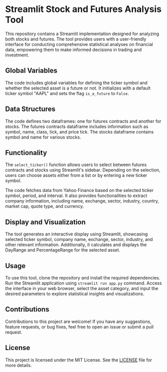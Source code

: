# Streamlit Stock and Futures Analysis Tool

This repository contains a Streamlit implementation designed for analyzing both stocks and futures. The tool provides users with a user-friendly interface for conducting comprehensive statistical analyses on financial data, empowering them to make informed decisions in trading and investment.

## Global Variables

The code includes global variables for defining the ticker symbol and whether the selected asset is a future or not. It initializes with a default ticker symbol "AAPL" and sets the flag `is_a_future` to `False`.

## Data Structures

The code defines two dataframes: one for futures contracts and another for stocks. The futures contracts dataframe includes information such as symbol, name, class, tick, and price tick. The stocks dataframe contains symbol and name for various stocks.

## Functionality

The `select_ticker()` function allows users to select between futures contracts and stocks using Streamlit's sidebar. Depending on the selection, users can choose assets either from a list or by entering a new ticker symbol.

The code fetches data from Yahoo Finance based on the selected ticker symbol, period, and interval. It also provides functionalities to extract company information, including name, exchange, sector, industry, country, market cap, quote type, and currency.

## Display and Visualization

The tool generates an interactive display using Streamlit, showcasing selected ticker symbol, company name, exchange, sector, industry, and other relevant information. Additionally, it calculates and displays the DayRange and PercentageRange for the selected asset.

## Usage

To use this tool, clone the repository and install the required dependencies. Run the Streamlit application using `streamlit run app.py` command. Access the interface in your web browser, select the asset category, and input the desired parameters to explore statistical insights and visualizations.

## Contributions

Contributions to this project are welcome! If you have any suggestions, feature requests, or bug fixes, feel free to open an issue or submit a pull request.

## License

This project is licensed under the MIT License. See the [LICENSE](LICENSE) file for more details.
